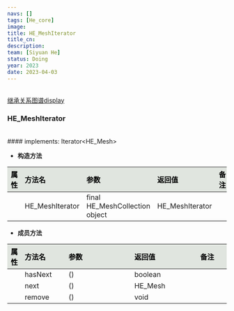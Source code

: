 ```yaml
---
navs: []
tags: [He_core]
image:
title: HE_MeshIterator
title_cn:
description: 
team: [Siyuan He]
status: Doing
year: 2023
date: 2023-04-03
---
```

<style>
table th:first-of-type {
width:5%;
}
table th:nth-of-type(2) {
width:20%;
}
table th:nth-of-type(3) {
width:30%;
}
table th:nth-of-type(4) {
width:30%;
}
table th:nth-of-type(5) {
width:8cm;
}
table th {
color: rgba(0,0,0)!important;
font-weight: bold; /*加粗*/
/* text-align: center !important; 内容居中，加上 !important 避免被 Markdown 样式覆盖 */
background: rgba(224,229,223,10)!important; /*背景色*/
}
</style>
            

<br>
<a href="/display/hemesh" onclick="saveReferrer()">继承关系图谱display</a>
<script>
function saveReferrer() {
  var referrer ='HE_MeshIterator';
  localStorage.setItem('referrer', referrer);
}
</script>

<br>

### HE_MeshIterator

<br>
#### implements:  Iterator&lt;HE_Mesh&gt;
<br>


- **构造方法**

| 属性   | 方法名             | 参数                             | 返回值             | 备注   |
|:-----|:----------------|:-------------------------------|:----------------|:-----|
|      | HE_MeshIterator | final HE_MeshCollection object | HE_MeshIterator |      |

- **成员方法**

| 属性   | 方法名     | 参数   | 返回值     | 备注   |
|:-----|:--------|:-----|:--------|:-----|
|      | hasNext | ()   | boolean |      |
|      | next    | ()   | HE_Mesh |      |
|      | remove  | ()   | void    |      |